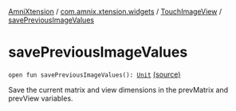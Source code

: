 [AmniXtension](../../index.md) / [com.amnix.xtension.widgets](../index.md) / [TouchImageView](index.md) / [savePreviousImageValues](./save-previous-image-values.md)

# savePreviousImageValues

`open fun savePreviousImageValues(): `[`Unit`](https://kotlinlang.org/api/latest/jvm/stdlib/kotlin/-unit/index.html) [(source)](https://github.com/AmniX/AmniXTension/tree/master/AmniXtension/src/main/java/com/amnix/xtension/widgets/TouchImageView.java#L295)

Save the current matrix and view dimensions in the prevMatrix and prevView variables.

